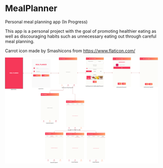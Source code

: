 # MealPlanner
Personal meal planning app (In Progress) 

This app is a personal project with the goal of promoting healthier eating as well as discouraging habits such 
as unnecessary eating out through careful meal planning.


Carrot icon made by Smashicons from https://www.flaticon.com/

![Progress Map](/MealPlanner.png)
